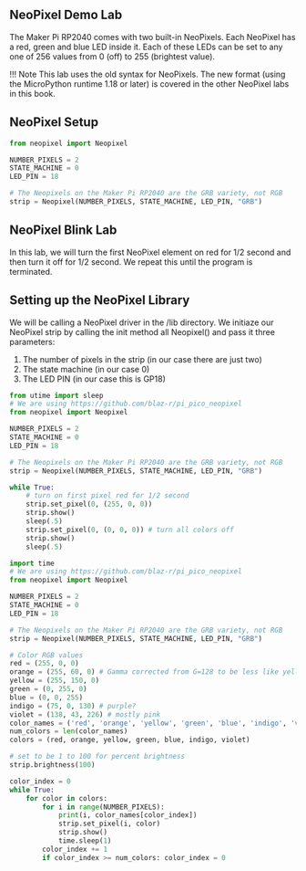 ## NeoPixel Demo Lab

The Maker Pi RP2040 comes with two built-in NeoPixels.  Each NeoPixel has a red, green and blue LED inside it.  Each of these LEDs can be set to any one of 256 values from 0 (off) to 255 (brightest value).

!!! Note
    This lab uses the old syntax for NeoPixels.  The new format (using the MicroPython runtime 1.18 or later) is covered in the other NeoPixel labs in this book.


<!-- 
![Maker Pi RP2040 NeoPixel Demo](../../img/maker-pi-rp2040-neopixel-demo.gif)
TODO: this link
-->

## NeoPixel Setup

```py
from neopixel import Neopixel

NUMBER_PIXELS = 2
STATE_MACHINE = 0
LED_PIN = 18

# The Neopixels on the Maker Pi RP2040 are the GRB variety, not RGB
strip = Neopixel(NUMBER_PIXELS, STATE_MACHINE, LED_PIN, "GRB")
```

## NeoPixel Blink Lab
In this lab, we will turn the first NeoPixel element on red for 1/2 second and then turn it off for 1/2 second.  We repeat this until the program is terminated.

## Setting up the NeoPixel Library

We will be calling a NeoPixel driver in the /lib directory.  We initiaze our NeoPixel strip by calling the init method all Neopixel() and pass it three parameters:

1. The number of pixels in the strip (in our case there are just two)
2. The state machine (in our case 0)
3. The LED PIN (in our case this is GP18)


```py
from utime import sleep
# We are using https://github.com/blaz-r/pi_pico_neopixel
from neopixel import Neopixel

NUMBER_PIXELS = 2
STATE_MACHINE = 0
LED_PIN = 18

# The Neopixels on the Maker Pi RP2040 are the GRB variety, not RGB
strip = Neopixel(NUMBER_PIXELS, STATE_MACHINE, LED_PIN, "GRB")

while True:
    # turn on first pixel red for 1/2 second
    strip.set_pixel(0, (255, 0, 0))
    strip.show()
    sleep(.5)   
    strip.set_pixel(0, (0, 0, 0)) # turn all colors off
    strip.show()
    sleep(.5)
```

```py
import time
# We are using https://github.com/blaz-r/pi_pico_neopixel
from neopixel import Neopixel

NUMBER_PIXELS = 2
STATE_MACHINE = 0
LED_PIN = 18

# The Neopixels on the Maker Pi RP2040 are the GRB variety, not RGB
strip = Neopixel(NUMBER_PIXELS, STATE_MACHINE, LED_PIN, "GRB")

# Color RGB values
red = (255, 0, 0)
orange = (255, 60, 0) # Gamma corrected from G=128 to be less like yellow
yellow = (255, 150, 0)
green = (0, 255, 0)
blue = (0, 0, 255)
indigo = (75, 0, 130) # purple?
violet = (138, 43, 226) # mostly pink
color_names = ('red', 'orange', 'yellow', 'green', 'blue', 'indigo', 'violet')
num_colors = len(color_names)
colors = (red, orange, yellow, green, blue, indigo, violet)

# set to be 1 to 100 for percent brightness
strip.brightness(100)

color_index = 0
while True:
    for color in colors:
        for i in range(NUMBER_PIXELS):
            print(i, color_names[color_index])
            strip.set_pixel(i, color)
            strip.show()
            time.sleep(1)
        color_index += 1
        if color_index >= num_colors: color_index = 0

```


